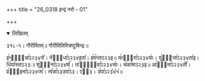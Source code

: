 +++
title = "26_0318 इन्द्रं नरो - 01"

+++
<details open><summary>लिखितम्</summary>

३१८-१। गौरीवितम्॥ गौरीवितिस्त्रिष्टुबिन्द्रः॥

इ꣢न्द्र᳐न्ना꣣ऽ२३४रो꣥। ने꣢मा᳐धा꣣ऽ२३४इता꣥। ह꣢व꣡न्ताऽ२३इ॥ य꣢त्पा᳐रा꣣ऽ२३४याः꣥। यू꣢ना᳐जा꣣ऽ२३४ता꣥इ। धि꣢या꣡स्ताऽ२३ः॥ शू꣢रो᳐ना꣣ऽ२३४र्षा꣥। ता꣢श्रा᳐वा꣣ऽ२३४साः꣥। च꣢का꣡माऽ२३इ॥ आ꣢गो᳐मा꣣ऽ२३४ती꣥। व्र꣢जा᳐इभा꣣ऽ२३४जा꣥। त्व꣡न्ना꣭ऽ३उवा꣢ऽ३। ए꣢ऽ᳐३। उ꣡पा꣣ऽ२३꣡४꣡५꣡॥
</details>